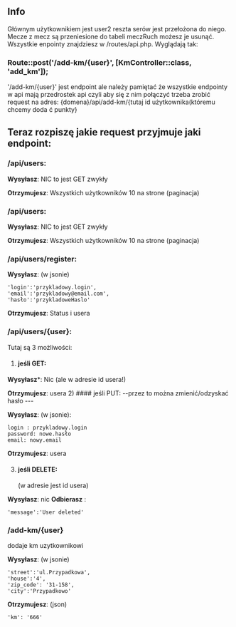 

## Info 

Głównym użytkownikiem jest user2 reszta serów jest przełożona do niego.
Mecze z mecz są przeniesione do tabeli meczRuch możesz je usunąć.
Wszystkie enpointy znajdziesz w  /routes/api.php. Wyglądają tak:

### Route::post('/add-km/{user}', [KmController::class, 'add_km']);

'/add-km/{user}' jest endpoint ale należy pamiętać że wszystkie endpointy w api mają przedrostek api czyli aby się z nim połączyć trzeba zrobić request na adres:
{domena}/api/add-km/{tutaj id użytkownika(któremu chcemy doda ć punkty}
## Teraz rozpiszę jakie request przyjmuje jaki endpoint:

### /api/users:
**Wysyłasz**: NIC to jest GET zwykły

**Otrzymujesz**: Wszystkich użytkowników 10 na strone (paginacja)
### /api/users:
**Wysyłasz**: NIC to jest GET zwykły

**Otrzymujesz**: Wszystkich użytkowników 10 na strone (paginacja)
### /api/users/register:
**Wysyłasz**: (w jsonie) 

    'login':'przykladowy.login',
    'email':'przykladowy@email.com',
    'hasło':'przykladoweHaslo'

**Otrzymujesz**: Status i usera
###  /api/users/{user}:
Tutaj są 3 możliwości:
1) #### jeśli GET:
**Wysyłasz***: Nic (ale w adresie id usera!)

**Otrzymujesz**: usera
2) #### jeśli PUT:
--przez to można zmienić/odzyskać hasło --- 

**Wysyłasz**: (w jsonie):
        
    login : przykladowy.login
    password: nowe.hasło
    email: nowy.email



**Otrzymujesz**: usera

3) #### jeśli DELETE: 
   (w adresie jest id usera)

**Wysyłasz**: nic
**Odbierasz**   :
    
    'message':'User deleted'
### /add-km/{user}
dodaje km uzytkownikowi

**Wysyłasz**: (w jsonie)
    
    'street':'ul.Przypadkowa',
    'house':'4',
    'zip_code': '31-158',
    'city':'Przypadkowo'

**Otrzymujesz**: (json)

    'km': '666'
    


